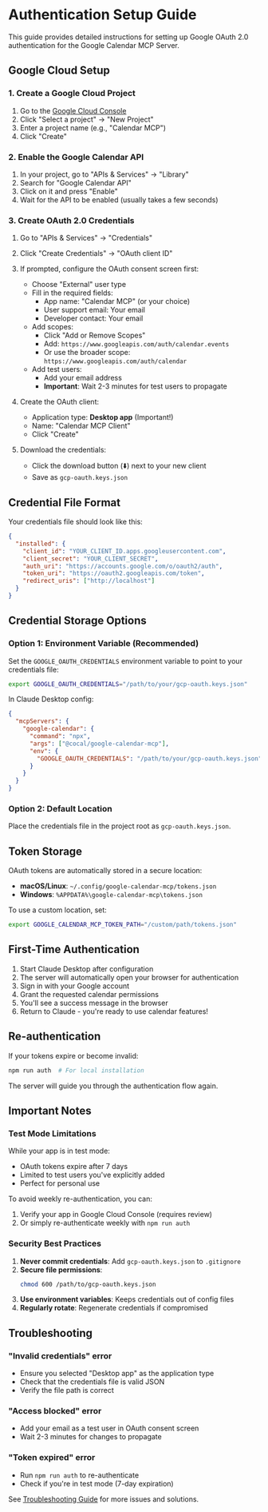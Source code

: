 # Authentication Setup Guide

This guide provides detailed instructions for setting up Google OAuth 2.0 authentication for the Google Calendar MCP Server.

## Google Cloud Setup

### 1. Create a Google Cloud Project

1. Go to the [Google Cloud Console](https://console.cloud.google.com)
2. Click "Select a project" → "New Project"
3. Enter a project name (e.g., "Calendar MCP")
4. Click "Create"

### 2. Enable the Google Calendar API

1. In your project, go to "APIs & Services" → "Library"
2. Search for "Google Calendar API"
3. Click on it and press "Enable"
4. Wait for the API to be enabled (usually takes a few seconds)

### 3. Create OAuth 2.0 Credentials

1. Go to "APIs & Services" → "Credentials"
2. Click "Create Credentials" → "OAuth client ID"
3. If prompted, configure the OAuth consent screen first:
   - Choose "External" user type
   - Fill in the required fields:
     - App name: "Calendar MCP" (or your choice)
     - User support email: Your email
     - Developer contact: Your email
   - Add scopes:
     - Click "Add or Remove Scopes"
     - Add: `https://www.googleapis.com/auth/calendar.events`
     - Or use the broader scope: `https://www.googleapis.com/auth/calendar`
   - Add test users:
     - Add your email address
     - **Important**: Wait 2-3 minutes for test users to propagate

4. Create the OAuth client:
   - Application type: **Desktop app** (Important!)
   - Name: "Calendar MCP Client"
   - Click "Create"

5. Download the credentials:
   - Click the download button (⬇️) next to your new client
   - Save as `gcp-oauth.keys.json`

## Credential File Format

Your credentials file should look like this:

```json
{
  "installed": {
    "client_id": "YOUR_CLIENT_ID.apps.googleusercontent.com",
    "client_secret": "YOUR_CLIENT_SECRET",
    "auth_uri": "https://accounts.google.com/o/oauth2/auth",
    "token_uri": "https://oauth2.googleapis.com/token",
    "redirect_uris": ["http://localhost"]
  }
}
```

## Credential Storage Options

### Option 1: Environment Variable (Recommended)

Set the `GOOGLE_OAUTH_CREDENTIALS` environment variable to point to your credentials file:

```bash
export GOOGLE_OAUTH_CREDENTIALS="/path/to/your/gcp-oauth.keys.json"
```

In Claude Desktop config:
```json
{
  "mcpServers": {
    "google-calendar": {
      "command": "npx",
      "args": ["@cocal/google-calendar-mcp"],
      "env": {
        "GOOGLE_OAUTH_CREDENTIALS": "/path/to/your/gcp-oauth.keys.json"
      }
    }
  }
}
```

### Option 2: Default Location

Place the credentials file in the project root as `gcp-oauth.keys.json`.

## Token Storage

OAuth tokens are automatically stored in a secure location:

- **macOS/Linux**: `~/.config/google-calendar-mcp/tokens.json`
- **Windows**: `%APPDATA%\google-calendar-mcp\tokens.json`

To use a custom location, set:
```bash
export GOOGLE_CALENDAR_MCP_TOKEN_PATH="/custom/path/tokens.json"
```

## First-Time Authentication

1. Start Claude Desktop after configuration
2. The server will automatically open your browser for authentication
3. Sign in with your Google account
4. Grant the requested calendar permissions
5. You'll see a success message in the browser
6. Return to Claude - you're ready to use calendar features!

## Re-authentication

If your tokens expire or become invalid:

```bash
npm run auth  # For local installation
```

The server will guide you through the authentication flow again.

## Important Notes

### Test Mode Limitations

While your app is in test mode:
- OAuth tokens expire after 7 days
- Limited to test users you've explicitly added
- Perfect for personal use

To avoid weekly re-authentication, you can:
1. Verify your app in Google Cloud Console (requires review)
2. Or simply re-authenticate weekly with `npm run auth`

### Security Best Practices

1. **Never commit credentials**: Add `gcp-oauth.keys.json` to `.gitignore`
2. **Secure file permissions**: 
   ```bash
   chmod 600 /path/to/gcp-oauth.keys.json
   ```
3. **Use environment variables**: Keeps credentials out of config files
4. **Regularly rotate**: Regenerate credentials if compromised

## Troubleshooting

### "Invalid credentials" error
- Ensure you selected "Desktop app" as the application type
- Check that the credentials file is valid JSON
- Verify the file path is correct

### "Access blocked" error
- Add your email as a test user in OAuth consent screen
- Wait 2-3 minutes for changes to propagate

### "Token expired" error
- Run `npm run auth` to re-authenticate
- Check if you're in test mode (7-day expiration)

See [Troubleshooting Guide](troubleshooting.md) for more issues and solutions.